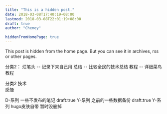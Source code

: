 ```yaml
---
title: "This is a hidden post."
date: 2018-03-08T17:40:19+08:00
lastmod: 2018-03-08T22:01:19+08:00
draft: true
author: "Cheney"

hiddenFromHomePage: true
---
```


This post is hidden from the home page.
But you can see it in archives, rss or other pages.

分类2：
烂笔头    --  记录下来自己用
总结     --  比较全民的技术总结
教程     --  详细菜鸟教程

分类2
技术  
感悟


D-系列  一些不发布的笔记   draft:true
Y-系列  之前的一些数据备份 draft:true
Y-系列  hugo皮肤自带 暂时没删掉